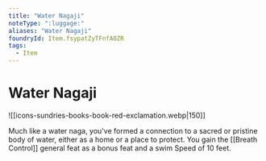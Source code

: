```yaml
---
title: "Water Nagaji"
noteType: ":luggage:"
aliases: "Water Nagaji"
foundryId: Item.fsypatZyTFnfAOZR
tags:
  - Item
---
```


# Water Nagaji
![[icons-sundries-books-book-red-exclamation.webp|150]]

Much like a water naga, you've formed a connection to a sacred or pristine body of water, either as a home or a place to protect. You gain the [[Breath Control]] general feat as a bonus feat and a swim Speed of 10 feet.
